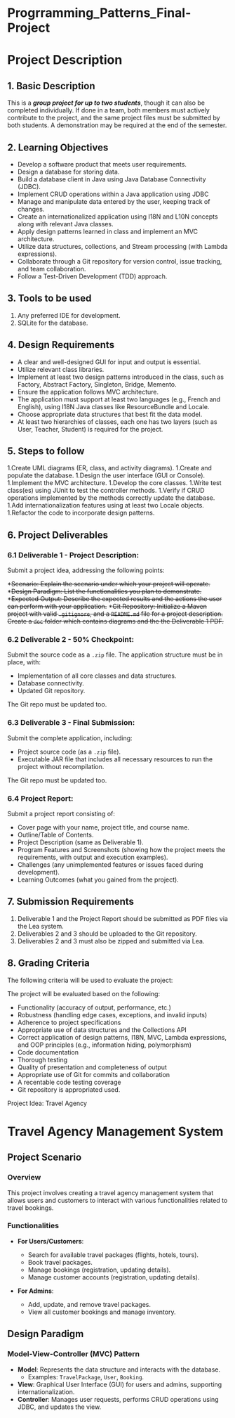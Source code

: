 # Progrramming_Patterns_Final-Project

# Project Description

## 1. Basic Description

This is a ***group project for up to two students***, though it can also be completed individually. If done in a team, both members must actively contribute to the project, and the same project files must be submitted by both students. A demonstration may be required at the end of the semester.

## 2.  Learning Objectives

* Develop a software product that meets user requirements.
* Design a database for storing data.
* Build a database client in Java using Java Database Connectivity (JDBC).
* Implement CRUD operations within a Java application using JDBC
* Manage and manipulate data entered by the user, keeping track of changes.
* Create an internationalized application using I18N and L10N concepts along with relevant Java classes.
* Apply design patterns learned in class and implement an MVC architecture.
* Utilize data structures, collections, and Stream processing (with Lambda expressions).
* Collaborate through a Git repository for version control, issue tracking, and team collaboration.
* Follow a Test-Driven Development (TDD) approach.

## 3. Tools to be used

1. Any preferred IDE for development.
2. SQLite for the database.
   
## 4. Design Requirements

* A clear and well-designed GUI for input and output is essential.
* Utilize relevant class libraries.
* Implement at least two design patterns introduced in the class, such as Factory, Abstract Factory, Singleton, Bridge, Memento.
* Ensure the application follows MVC architecture.
* The application must support at least two languages (e.g., French and English), using I18N Java classes like ResourceBundle and Locale.
* Choose appropriate data structures that best fit the data model.
* At least two hierarchies of classes, each one has two layers (such as User, Teacher, Student) is required for the project. 

## 5. Steps to follow

1.Create UML diagrams (ER, class, and activity diagrams).
1.Create and populate the database.
1.Design the user interface (GUI or Console).
1.Implement the MVC architecture.
1.Develop the core classes.
1.Write test class(es) using JUnit to test the controller methods. 
1.Verify if CRUD operations implemented by the methods correctly update the database.
1.Add internationalization features using at least two Locale objects.
1.Refactor the code to incorporate design patterns.

## 6. Project Deliverables

### 6.1 Deliverable 1 - Project Description:

Submit a project idea, addressing the following points:

*~~Scenario: Explain the scenario under which your project will operate.~~
*~~Design Paradigm: List the functionalities you plan to demonstrate.~~
*~~Expected Output: Describe the expected results and the actions the user can perform with your application.~~
*~~Git Repository: Initialize a Maven project with valid `.gitignore`, and a `README.md` file for a project description. Create a `doc` folder which contains diagrams and the the Deliverable 1 PDF.~~

### 6.2 Deliverable 2 - 50% Checkpoint:

Submit the source code as a `.zip` file. The application structure must be in place, with:
* Implementation of all core classes and data structures.
* Database connectivity.
* Updated Git repository.

The Git repo must be updated too.

### 6.3 Deliverable 3 - Final Submission:

Submit the complete application, including:
* Project source code (as a `.zip` file).
* Executable JAR file that includes all necessary resources to run the project without recompilation.

The Git repo must be updated too.

### 6.4 Project Report:

Submit a project report consisting of:
* Cover page with your name, project title, and course name.
* Outline/Table of Contents.
* Project Description (same as Deliverable 1).
* Program Features and Screenshots (showing how the project meets the requirements, with output and execution examples).
* Challenges (any unimplemented features or issues faced during development).
* Learning Outcomes (what you gained from the project).

## 7. Submission Requirements

1. Deliverable 1 and the Project Report should be submitted as PDF files via the Lea system.
2.	Deliverables 2 and 3 should be uploaded to the Git repository.
3.	Deliverables 2 and 3 must also be zipped and submitted via Lea.

## 8. Grading Criteria

The following criteria will be used to evaluate the project:

The project will be evaluated based on the following:

* Functionality (accuracy of output, performance, etc.)
* Robustness (handling edge cases, exceptions, and invalid inputs)
* Adherence to project specifications
* Appropriate use of data structures and the Collections API
* Correct application of design patterns, I18N, MVC, Lambda expressions, and OOP principles (e.g., information hiding, polymorphism)
* Code documentation
* Thorough testing
* Quality of presentation and completeness of output
* Appropriate use of Git for commits and collaboration
* A recentable code testing coverage
* Git repository is appropriated used.

Project Idea: Travel Agency

# Travel Agency Management System

## Project Scenario

### Overview
This project involves creating a travel agency management system that allows users and customers to interact with various functionalities related to travel bookings.

### Functionalities

- **For Users/Customers**:
  - Search for available travel packages (flights, hotels, tours).
  - Book travel packages.
  - Manage bookings (registration, updating details).
  - Manage customer accounts (registration, updating details).

- **For Admins**:
  - Add, update, and remove travel packages.
  - View all customer bookings and manage inventory.

## Design Paradigm

### Model-View-Controller (MVC) Pattern
- **Model**: Represents the data structure and interacts with the database.
  - Examples: `TravelPackage`, `User`, `Booking`.
- **View**: Graphical User Interface (GUI) for users and admins, supporting internationalization.
- **Controller**: Manages user requests, performs CRUD operations using JDBC, and updates the view.




   
